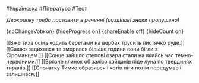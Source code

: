 #Українська #Література #Тест

*Двокрапку треба поставити в реченні (розділові знаки пропущено)*

{noChangeVote on}
{hideProgress on}
{shareEnable off}
{hideCount on}

[[Вже тиха осінь ходить берегами на вербах трусить листячко руде.]]
[[Сашко задихався та зморився більше години вони бігли з Сіроманцем.]]
[[Сонце зайшло степові озера стали на якийсь час темно-червоними.]]
[[Брязне клинок об залізо кайданів піде луна по твердинях тиранів.]]
[[Спочатку Тимко образився і хотів піти потім передумав і залишився.]]
